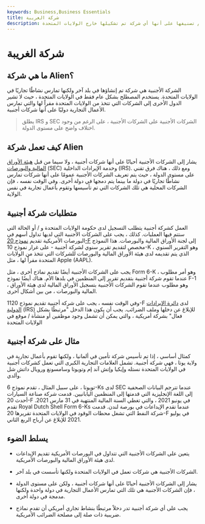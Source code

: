 ```yaml
---
keywords: Business,Business Essentials
title: شركة الغريبة
description: الشركة الأجنبية هي شركة تم إنشاؤها في بلد آخر ، وغالبًا ما يتم تصنيفها على أنها أي شركة تم تشكيلها خارج الولايات المتحدة
---
```


# شركة الغريبة
## ما هي شركة Alien؟

الشركة الأجنبية هي شركة تم إنشاؤها في بلد آخر ولكنها تمارس نشاطًا تجاريًا في الولايات المتحدة. يستخدم المصطلح بشكل عام فقط في الولايات المتحدة ، حيث لا تشير الدول الأخرى إلى الشركات التي تتخذ من الولايات المتحدة مقراً لها والتي تمارس الأعمال التجارية دوليًا على أنها شركات أجنبية.

> يطلق IRS و SEC الشركات الأجنبية على الشركات الأجنبية ، على الرغم من وجود اختلاف واضح على مستوى الدولة.

>

## كيف تعمل شركة Alien

يشار إلى الشركات الأجنبية أحيانًا على أنها شركات أجنبية ، ولا سيما من قبل [هيئة الأوراق المالية والبورصات](/sec) (SEC) وخدمة الإيرادات الداخلية (IRS). ومع ذلك ، هناك فرق تقني على مستوى الدولة ، حيث يتم تعريف الشركات الأجنبية عمومًا على أنها شركات تمارس نشاطًا تجاريًا في دولة ما بينما يتم دمجها في دولة أخرى. وفي الوقت نفسه ، فإن الشركات المحلية هي تلك الشركات التي تم تأسيسها وتقوم بأعمال تجارية في نفس الولاية.

## متطلبات شركة أجنبية

العمل كشركة أجنبية يتطلب التسجيل لدى حكومة الولايات المتحدة و / أو الحالة التي ستتم فيها العمليات. كذلك ، يجب على الشركات الأجنبية التي لديها تداول أسهم في البورصات الأمريكية تقديم [نموذج 20-F](/sec-form-20-f) إلى لجنة الأوراق المالية والبورصات. هذا النموذج مخصص لتقديم تقرير سنوي لشركة أجنبية - على غرار نموذج 10-K ، وهو التقرير السنوي الذي يتم تقديمه لدى هيئة الأوراق المالية والبورصات للشركات التي تتخذ من الولايات المتحدة مقراً لها ، مثل Apple (AAPL).

يجب على الشركات الأجنبية أيضًا تقديم نماذج أخرى ، مثل Form 6-K ، وهو أمر مطلوب عندما تقوم شركة أجنبية بتقديم تقرير إلى المنظمين في بلدها الأم. هناك أيضًا نموذج F-1 ، وهو مطلوب عندما تقوم الشركات الأجنبية بتسجيل الأوراق المالية لدى هيئة الأوراق المالية والبورصات ، من بين أشكال أخرى.

وفي الوقت نفسه ، يجب على شركة أجنبية تقديم نموذج 1120-F لدى [دائرة الإيرادات الدولية](/irs) (IRS) للإبلاغ عن دخلها وملف الضرائب. يجب أن يكون هذا الدخل "مرتبطًا بشكل فعال" بشركة أمريكية ، والتي يمكن أن تشمل وجود موظفين أو منشأة / موقع في الولايات المتحدة

## مثال على شركة أجنبية

كمثال أساسي ، إذا تم تأسيس شركة تأمين في ألمانيا ، ولكنها تقوم بأعمال تجارية في ولاية يوتا ، فهي شركة أجنبية. تشمل العلامات التجارية الكبرى التي تعمل كشركات أجنبية في الولايات المتحدة نستله وإيكيا وإتش آند إم وتويوتا وسامسونغ ورويال داتش شل وألدي.

تويوتا ، على سبيل المثال ، تقدم نموذج 6-Ks لدى SEC عندما تترجم البيانات الصحفية إلى اللغة الإنجليزية التي قدمتها إلى المنظمين اليابانيين. قدمت شركة صناعة السيارات أحدث 20-F في يونيو 2021 ، والتي تغطي السنة المالية المنتهية في 31 مارس 2021. تقدم Royal Dutch Shell Form 6-Ks عندما تقدم الإيداعات في بورصة لندن. قدمت شركة النفط التي تشغل محطات الوقود في الولايات المتحدة تقريرها 20-F في يوليو 2021 للإبلاغ عن أرباح الربع الثاني.

## يسلط الضوء

- يتعين على الشركات الأجنبية التي تتداول في البورصات الأمريكية تقديم الإيداعات لدى هيئة الأوراق المالية والبورصات الأمريكية.

- الشركات الأجنبية هي شركات تعمل في الولايات المتحدة ولكنها تأسست في بلد آخر.

- يشار إلى الشركات الأجنبية أحيانًا على أنها شركات أجنبية ، ولكن على مستوى الدولة ، فإن الشركات الأجنبية هي تلك التي تمارس الأعمال التجارية في دولة واحدة ولكنها مدمجة في دولة أخرى.

- يجب على أي شركة أجنبية تدر دخلاً مرتبطًا بنشاط تجاري أمريكي أن تقدم نماذج ضريبية ذات صلة إلى مصلحة الضرائب الأمريكية.

